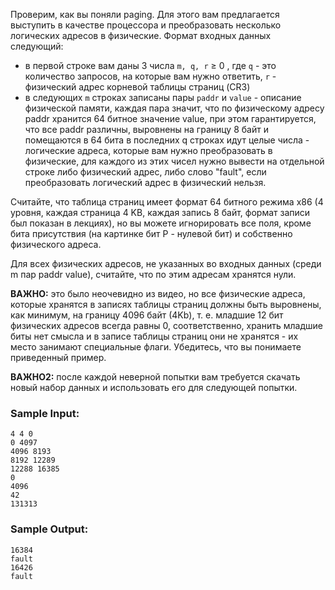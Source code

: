 Проверим, как вы поняли paging. Для этого вам предлагается выступить в качестве процессора и преобразовать несколько логических адресов в физические. Формат входных данных следующий:

- в первой строке вам даны 3 числа `m, q, r` ≥ 0 , где `q` - это количество запросов, на которые вам нужно ответить, `r` - физический адрес корневой таблицы страниц (CR3)
- в следующих `m` строках записаны пары `paddr` и `value` - описание физической памяти, каждая пара значит, что по физическому адресу paddr хранится 64 битное значение value, при этом гарантируется, что все paddr различны, выровнены на границу 8 байт и помещаются в 64 бита
в последних q строках идут целые числа - логические адреса, которые вам нужно преобразовать в физические, для каждого из этих чисел нужно вывести на отдельной строке либо физический адрес, либо слово "fault", если преобразовать логический адрес в физический нельзя.

Считайте, что таблица страниц имеет формат 64 битного режима x86 (4 уровня, каждая страница 4 KB, каждая запись 8 байт, формат записи был показан в лекциях), но вы можете игнорировать все поля, кроме бита присутствия (на картинке бит P - нулевой бит) и собственно физического адреса.

Для всех физических адресов, не указанных во входных данных (среди m пар paddr value), считайте, что по этим адресам хранятся нули.

**ВАЖНО:** это было неочевидно из видео, но все физические адреса, которые хранятся в записях таблицы страниц должны быть выровнены, как минимум, на границу 4096 байт (4Kb), т. е. младшие 12 бит физических адресов всегда равны 0, соответственно, хранить младшие биты нет смысла и в записе таблицы страниц они не хранятся - их место занимают специальные флаги. Убедитесь, что вы понимаете приведенный пример.

**ВАЖНО2:** после каждой неверной попытки вам требуется скачать новый набор данных и использовать его для следующей попытки.

### Sample Input:

```
4 4 0
0 4097
4096 8193
8192 12289
12288 16385
0
4096
42
131313
```

### Sample Output:

```
16384
fault
16426
fault
```
